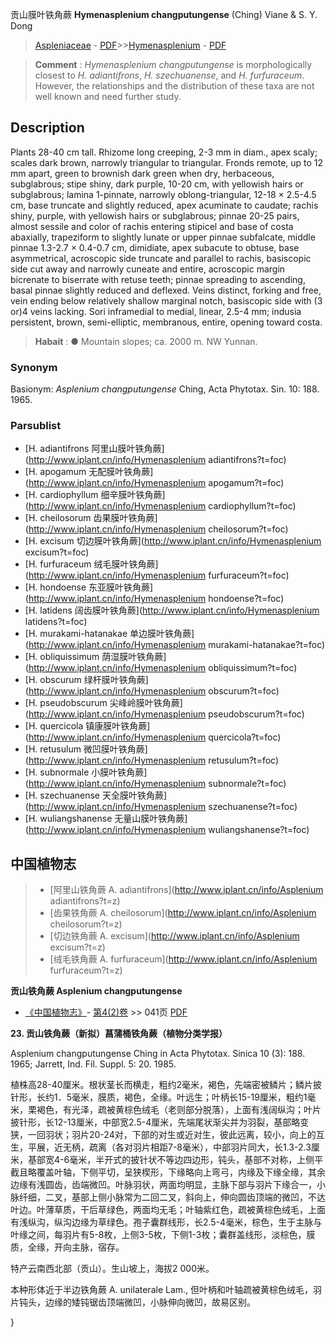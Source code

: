 贡山膜叶铁角蕨 **Hymenasplenium changputungense** (Ching) Viane & S. Y. Dong

> [Aspleniaceae](http://www.iplant.cn/info/Aspleniaceae?t=foc) - [PDF](http://www.iplant.cn/foc/pdf/Aspleniaceae.pdf)>>[Hymenasplenium](http://www.iplant.cn/info/Hymenasplenium?t=foc) - [PDF](http://www.iplant.cn/foc/pdf/Hymenasplenium.pdf)

> **Comment** : 
> *Hymenasplenium changputungense* is morphologically closest to *H. adiantifrons*, *H. szechuanense*, and *H. furfuraceum*. However, the relationships and the distribution of these taxa are not well known and need further study.

## Description

Plants 28-40 cm tall. Rhizome long creeping, 2-3 mm in diam., apex scaly; scales dark brown, narrowly triangular to triangular. Fronds remote, up to 12 mm apart, green to brownish dark green when dry, herbaceous, subglabrous; stipe shiny, dark purple, 10-20 cm, with yellowish hairs or subglabrous; lamina 1-pinnate, narrowly oblong-triangular, 12-18 × 2.5-4.5 cm, base truncate and slightly reduced, apex acuminate to caudate; rachis shiny, purple, with yellowish hairs or subglabrous; pinnae 20-25 pairs, almost sessile and color of rachis entering stipicel and base of costa abaxially, trapeziform to slightly lunate or upper pinnae subfalcate, middle pinnae 1.3-2.7 × 0.4-0.7 cm, dimidiate, apex subacute to obtuse, base asymmetrical, acroscopic side truncate and parallel to rachis, basiscopic side cut away and narrowly cuneate and entire, acroscopic margin bicrenate to biserrate with retuse teeth; pinnae spreading to ascending, basal pinnae slightly reduced and deflexed. Veins distinct, forking and free, vein ending below relatively shallow marginal notch, basiscopic side with (3 or)4 veins lacking. Sori inframedial to medial, linear, 2.5-4 mm; indusia persistent, brown, semi-elliptic, membranous, entire, opening toward costa.

> **Habait** : 
>● Mountain slopes; ca. 2000 m. NW Yunnan.

### Synonym
Basionym: *Asplenium changputungense* Ching, Acta Phytotax. Sin. 10: 188. 1965.

### Parsublist

* [H.  adiantifrons  阿里山膜叶铁角蕨](http://www.iplant.cn/info/Hymenasplenium adiantifrons?t=foc)
* [H.  apogamum  无配膜叶铁角蕨](http://www.iplant.cn/info/Hymenasplenium apogamum?t=foc)
* [H.  cardiophyllum  细辛膜叶铁角蕨](http://www.iplant.cn/info/Hymenasplenium cardiophyllum?t=foc)
* [H.  cheilosorum  齿果膜叶铁角蕨](http://www.iplant.cn/info/Hymenasplenium cheilosorum?t=foc)
* [H.  excisum  切边膜叶铁角蕨](http://www.iplant.cn/info/Hymenasplenium excisum?t=foc)
* [H.  furfuraceum  绒毛膜叶铁角蕨](http://www.iplant.cn/info/Hymenasplenium furfuraceum?t=foc)
* [H.  hondoense  东亚膜叶铁角蕨](http://www.iplant.cn/info/Hymenasplenium hondoense?t=foc)
* [H.  latidens  阔齿膜叶铁角蕨](http://www.iplant.cn/info/Hymenasplenium latidens?t=foc)
* [H.  murakami-hatanakae  单边膜叶铁角蕨](http://www.iplant.cn/info/Hymenasplenium murakami-hatanakae?t=foc)
* [H.  obliquissimum  荫湿膜叶铁角蕨](http://www.iplant.cn/info/Hymenasplenium obliquissimum?t=foc)
* [H.  obscurum  绿杆膜叶铁角蕨](http://www.iplant.cn/info/Hymenasplenium obscurum?t=foc)
* [H.  pseudobscurum  尖峰岭膜叶铁角蕨](http://www.iplant.cn/info/Hymenasplenium pseudobscurum?t=foc)
* [H.  quercicola  镇康膜叶铁角蕨](http://www.iplant.cn/info/Hymenasplenium quercicola?t=foc)
* [H.  retusulum  微凹膜叶铁角蕨](http://www.iplant.cn/info/Hymenasplenium retusulum?t=foc)
* [H.  subnormale  小膜叶铁角蕨](http://www.iplant.cn/info/Hymenasplenium subnormale?t=foc)
* [H.  szechuanense  天全膜叶铁角蕨](http://www.iplant.cn/info/Hymenasplenium szechuanense?t=foc)
* [H.  wuliangshanense  无量山膜叶铁角蕨](http://www.iplant.cn/info/Hymenasplenium wuliangshanense?t=foc)

## 中国植物志

> * [阿里山铁角蕨  A.  adiantifrons](http://www.iplant.cn/info/Asplenium adiantifrons?t=z)
> * [齿果铁角蕨  A.  cheilosorum](http://www.iplant.cn/info/Asplenium cheilosorum?t=z)
> * [切边铁角蕨  A.  excisum](http://www.iplant.cn/info/Asplenium excisum?t=z)
> * [绒毛铁角蕨  A.  furfuraceum](http://www.iplant.cn/info/Asplenium furfuraceum?t=z)

**贡山铁角蕨 Asplenium changputungense**

* [《中国植物志》](http://www.iplant.cn/frps)- [第4(2)卷](http://www.iplant.cn/frps/vol/4(2)) >> 041页 [PDF](http://www.iplant.cn/frps/pdf/4(2)/041.PDF)

**23. 贡山铁角蕨（新拟）菖蒲桶铁角蕨（植物分类学报）**

Asplenium changputungense Ching in Acta Phytotax. Sinica 10 (3): 188. 1965; Jarrett, Ind. Fil. Suppl. 5: 20. 1985.

植株高28-40厘米。根状茎长而横走，粗约2毫米，褐色，先端密被鳞片；鳞片披针形，长约1．5毫米，膜质，褐色，全缘。叶远生；叶柄长15-19厘米，粗约1毫米，栗褐色，有光泽，疏被黄棕色绒毛（老则部分脱落），上面有浅阔纵沟；叶片披针形，长12-13厘米，中部宽2.5-4厘米，先端尾状渐尖并为羽裂，基部略变狭，一回羽状；羽片20-24对，下部的对生或近对生，彼此远离，较小，向上的互生，平展，近无柄，疏离（各对羽片相距7-8毫米），中部羽片同大，长1.3-2.3厘米，基部宽4-6毫米，半开式的披针状不等边四边形，钝头，基部不对称，上侧平截且略覆盖叶轴，下侧平切，呈狭楔形，下缘略向上弯弓，内缘及下缘全缘，其余边缘有浅圆齿，齿端微凹。叶脉羽状，两面均明显，主脉下部与羽片下缘合一，小脉纤细，二叉，基部上侧小脉常为二回二叉，斜向上，伸向圆齿顶端的微凹，不达叶边。叶薄草质，干后草绿色，两面均无毛；叶轴紫红色，疏被黄棕色绒毛，上面有浅纵沟，纵沟边缘为草绿色。孢子囊群线形，长2.5-4毫米，棕色，生于主脉与叶缘之间，每羽片有5-8枚，上侧3-5枚，下侧1-3枚；囊群盖线形，淡棕色，膜质，全缘，开向主脉，宿存。

特产云南西北部（贡山）。生山坡上，海拔2 000米。

本种形体近于半边铁角蕨 A. unilaterale Lam., 但叶柄和叶轴疏被黄棕色绒毛，羽片钝头，边缘的矮钝锯齿顶端微凹，小脉伸向微凹，故易区别。

}